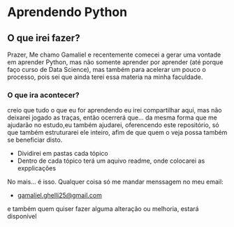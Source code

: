 # Aprendendo Python

## O que irei fazer?

Prazer, Me chamo Gamaliel e recentemente comecei a gerar uma vontade em aprender Python, mas não somente aprender por aprender (até porque faço curso de Data Science), mas também para acelerar um pouco o processo, pois sei que ainda terei essa materia na minha faculdade.

### O que ira acontecer?

creio que tudo o que eu for aprendendo eu irei compartilhar aqui, mas não deixarei jogado as traças, então ocerrerá que...
da mesma forma que me ajudarão no estudo,eu também ajudarei, oferencendo este repositório, só que também estruturarei ele inteiro, afim de que quem o veja possa também se beneficiar disto.

- Dividirei em pastas cada tópico
- Dentro de cada tópico terá um aquivo readme, onde colocarei as expplicações

No mais... é isso. Qualquer coisa só me mandar menssagem no meu email:
    
- <gamaliel.ghelli25@gmail.com>

e também quem quiser fazer alguma alteração ou melhoria, estará disponível

